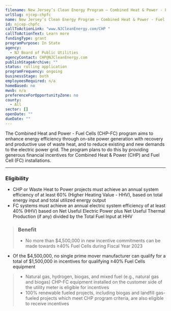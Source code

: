 ```yaml
---
filename: New Jersey’s Clean Energy Program – Combined Heat & Power - Fuel Cells
urlSlug: njcep-chpfc
name: New Jersey’s Clean Energy Program – Combined Heat & Power - Fuel Cells
id: njcep-chpfc
callToActionLink: "www.NJCleanEnergy.com/CHP "
callToActionText: Learn more
fundingType: grant
programPurpose: In State
agency:
  - NJ Board of Public Utilities
agencyContact: CHP@NJCleanEnergy.com
publishStageArchive: ""
status: rolling application
programFrequency: ongoing
businessStage: both
employeesRequired: n/a
homeBased: no
mwvb: n/a
preferenceForOpportunityZone: no
county:
  - All
sector: []
openDate: ""
dueDate: ""
---
```

The Combined Heat and Power - Fuel Cells (CHP-FC) program aims to enhance energy efficiency through on-site power generation with recovery and productive use of waste heat, and to reduce existing and new demands to the electric power grid. The program plans to do this by providing generous financial incentives for Combined Heat & Power (CHP) and Fuel Cell (FC) installations.

---
### Eligibility
* CHP or Waste Heat to Power projects must achieve an annual system efficiency of at least 60% (Higher Heating Value - HHV), based on total energy input and total utilized energy output
* FC systems must achieve an annual electric system efficiency of at least 40% (HHV) based on Net Useful Electric Power plus Net Useful Thermal Production (if any) divided by the Total Fuel Input at HHV

>### Benefit
>* No more than $4,500,000 in new incentive commitments can be made towards ≥40% Fuel Cells during Fiscal Year 2023
* Of the $4,500,000, no single prime mover manufacturer can qualify for a total of $1,500,000 in incentives for qualifying ≥40% Fuel Cells equipment
>* Natural gas, hydrogen, biogas, and mixed fuel (e.g., natural gas and biogas) CHP-FC equipment installed on the customer side of the utility meter is eligible for incentives
>* 100% renewable fueled projects, including biogas and landfill gas-fueled projects which meet CHP program criteria, are also eligible to receive incentives